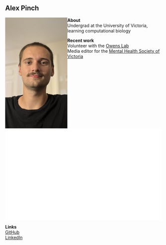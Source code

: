 ## Alex Pinch  
<img align="left" src="https://raw.githubusercontent.com/alexpinch/alexpinch.github.io/gh-pages/images/me_2.png" width=200/>  
  
**About**  
Undergrad at the University of Victoria, learning computational biology  
  
**Recent work**  
Volunteer with the [Owens Lab](https://owensgl.github.io/)   
Media editor for the [Mental Health Society of Victoria](https://www.mhsvictoria.org/)  
  
<img align="center" src="https://raw.githubusercontent.com/alexpinch/github-stats-transparent/output/generated/languages.svg"/>  
  
**Links**  
[GitHub](https://github.com/alexpinch)  
[LinkedIn](https://www.linkedin.com/in/alexpinch/)   
